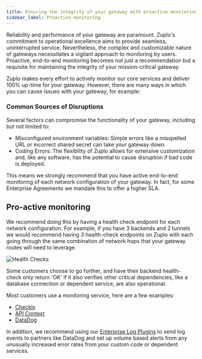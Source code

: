 ```yaml
---
title: Ensuring the integrity of your gateway with proactive monitoring
sidebar_label: Proactive monitoring
---
```


Reliability and performance of your gateway are paramount. Zuplo's commitment to
operational excellence aims to provide seamless, uninterrupted service.
Nevertheless, the complex and customizable nature of gateways necessitates a
vigilant approach to monitoring by users. Proactive, end-to-end monitoring
becomes not just a recommendation but a requisite for maintaining the integrity
of your mission-critical gateway.

Zuplo makes every effort to actively monitor our core services and deliver 100%
up-time for your gateway. However, there are many ways in which you can cause
issues with your gateway, for example:

### Common Sources of Disruptions

Several factors can compromise the functionality of your gateway, including but
not limited to:

- Misconfigured environment variables: Simple errors like a misspelled URL or
  incorrect shared secret can take your gateway down.
- Coding Errors: The flexibility of Zuplo allows for extensive customization
  and, like any software, has the potential to cause disruption if bad code is
  deployed.

This means we strongly recommend that you have active end-to-end monitoring of
each network configuration of your gateway. In fact, for some Enterprise
Agreements we mandate this to offer a higher SLA.

## Pro-active monitoring

We recommend doing this by having a health check endpoint for each network
configuration. For example, if you have 3 backends and 2 tunnels we would
recommend having 3 health-check endpoints on Zuplo with each going through the
same combination of network hops that your gateway routes will need to leverage.

![Health Checks](../../public/media/monitoring-your-gateway/health-checks.png)

Some customers choose to go further, and have their backend health-check only
return 'OK' if it also verifies other critical dependencies, like a database
connection or dependent service, are also operational.

Most customers use a monitoring service, here are a few examples:

- [Checkly](https://checklyhq.com)
- [API Context](https://apicontext.com)
- [DataDog](https://www.datadoghq.com/dg/apm/synthetics/api-test)

In addition, we recommend using our
[Enterprise Log Plugins](https://zuplo.com/docs/articles/log-plugins#plugins) to
send log events to partners like DataDog and set up volume based alerts from any
unusually increased error rates from your custom code or dependent services.
